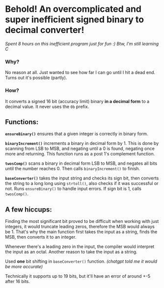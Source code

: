 # Behold! An overcomplicated and super inefficient signed binary to decimal converter!
_Spent 8 hours on this inefficient program just for fun :)_
_Btw, I'm still learning C_

### Why?
No reason at all. Just wanted to see how far I can go until I hit a dead end. Turns out it's possible (partly).
### How?
It converts a signed 16 bit (accuracy limit) binary **in a decimal form** to a decimal value. It never uses the `0b` prefix.

## Functions:
**`ensureBinary()`** ensures that a given integer is correctly in binary form.

**`binaryIncrement()`** increments a binary in decimal form by 1. This is done by scanning from LSB to MSB, and negating until a 0 is found, negating once more and returning. This function runs as a post 1's complement function.

**`twosComp()`** scans a binary in decimal form LSB to MSB, and negates all bits until the number reaches 0. Then calls `binaryIncrement()` to finish.

**`baseConverter()`** takes the input string and checks its sign bit, then converts the string to a long long using `strtoll()`, also checks if it was successful or not. Runs `ensureBinary()` to handle input errors. If sign bit is 1, calls `twosComp()`.

## A few hiccups:
Finding the most significant bit proved to be difficult when working with just integers, it would truncate leading zeros, therefore the MSB would always be 1. That's why the main function first takes the input as a string, finds the MSB, then converts it to an integer.

Whenever there's a leading zero in the input, the compiler would interpret the input as an octal. Another reason to take the input as a string.

Used **one** bit shifting in `baseConverter()` function. _(chatgpt told me it would be more accurate)_

Technically it supports up to 19 bits, but it'll have an error of around +-5 after 16 bits.
